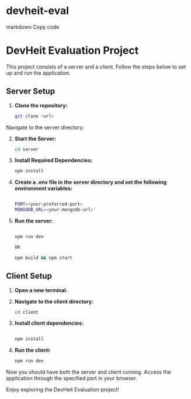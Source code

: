 # devheit-eval
markdown
Copy code
# DevHeit Evaluation Project

This project consists of a server and a client. Follow the steps below to set up and run the application.

## Server Setup

1. **Clone the repository:**
   ```bash
   git clone <url>
Navigate to the server directory:

2. **Start the Server:**
   ```bash
   cd server

4. **Install Required Dependencies:**
   ```bash
   npm install

5. **Create a .env file in the server directory and set the following environment variables:**
   ```bash

   PORT=<your-preferred-port>
   MONGODB_URL=<your-mongodb-url>'

4. **Run the server:**
   ```bash

   npm run dev

   OR

   npm build && npm start


## Client Setup

1. **Open a new terminal.**

2. **Navigate to the client directory:**
   ```bash
   cd client

3. **Install client dependencies:**
   ```bash

   npm install

4. **Run the client:**
   ```bash
   npm run dev

Now you should have both the server and client running. Access the application through the specified port in your browser.

Enjoy exploring the DevHeit Evaluation project!
